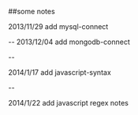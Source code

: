 
##some notes

2013/11/29 add mysql-connect 

--
2013/12/04 add mongodb-connect

--

2014/1/17 add javascript-syntax

--

2014/1/22 add javascript regex notes
